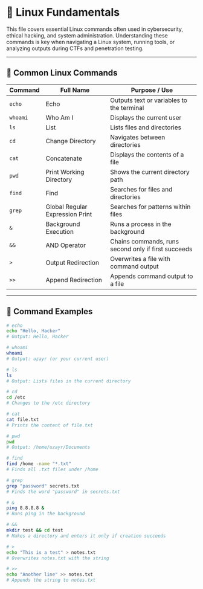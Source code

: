 # 🐧 Linux Fundamentals

This file covers essential Linux commands often used in cybersecurity, ethical hacking, and system administration. Understanding these commands is key when navigating a Linux system, running tools, or analyzing outputs during CTFs and penetration testing.

---

## 📘 Common Linux Commands

| Command | Full Name             | Purpose / Use |
|---------|------------------------|----------------|
| `echo`  | Echo                   | Outputs text or variables to the terminal |
| `whoami`| Who Am I               | Displays the current user |
| `ls`    | List                   | Lists files and directories |
| `cd`    | Change Directory       | Navigates between directories |
| `cat`   | Concatenate            | Displays the contents of a file |
| `pwd`   | Print Working Directory| Shows the current directory path |
| `find`  | Find                   | Searches for files and directories |
| `grep`  | Global Regular Expression Print | Searches for patterns within files |
| `&`     | Background Execution   | Runs a process in the background |
| `&&`    | AND Operator           | Chains commands, runs second only if first succeeds |
| `>`     | Output Redirection     | Overwrites a file with command output |
| `>>`    | Append Redirection     | Appends command output to a file |

---

## 🧪 Command Examples

```bash
# echo
echo "Hello, Hacker"
# Output: Hello, Hacker

# whoami
whoami
# Output: uzayr (or your current user)

# ls
ls
# Output: Lists files in the current directory

# cd
cd /etc
# Changes to the /etc directory

# cat
cat file.txt
# Prints the content of file.txt

# pwd
pwd
# Output: /home/uzayr/Documents

# find
find /home -name "*.txt"
# Finds all .txt files under /home

# grep
grep "password" secrets.txt
# Finds the word "password" in secrets.txt

# &
ping 8.8.8.8 &
# Runs ping in the background

# &&
mkdir test && cd test
# Makes a directory and enters it only if creation succeeds

# >
echo "This is a test" > notes.txt
# Overwrites notes.txt with the string

# >>
echo "Another line" >> notes.txt
# Appends the string to notes.txt

